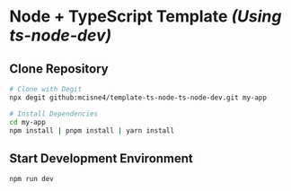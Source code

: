 # Node + TypeScript Template _(Using ts-node-dev)_

## Clone Repository

```bash
# Clone with Degit
npx degit github:mcisne4/template-ts-node-ts-node-dev.git my-app

# Install Dependencies
cd my-app
npm install | pnpm install | yarn install
```

## Start Development Environment

```bash
npm run dev
```
